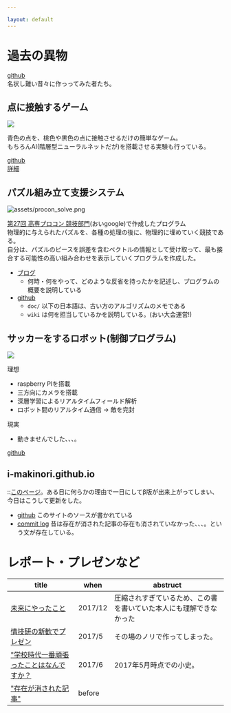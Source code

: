 ```yaml
---

layout: default
---
```



# 過去の異物
[github](https://github.com/i-makinori)  
名状し難い昔々に作っってみた者たち。

## 点に接触するゲーム
![]({{site.url}}/assets/coin_gather_game.png)

青色の点を、桃色や黒色の点に接触させるだけの簡単なゲーム。  
もちろんAI(階層型ニューラルネットだが)を搭載させる実験も行っている。  

[github](https://github.com/i-makinori/coin_gather_game)  
[詳細](http://ikemaki.hatenablog.com/entry/2017/07/21/192159)


## パズル組み立て支援システム
![assets/procon_solve.png]({{site.url}}/assets/procon_solve.png)

[第27回 高専プロコン 競技部門](https://www.google.co.jp/search?q=%E7%AC%AC27%E5%9B%9E+%E9%AB%98%E5%B0%82%E3%83%97%E3%83%AD%E3%82%B3%E3%83%B3+%E7%AB%B6%E6%8A%80%E9%83%A8%E9%96%80)(おいgoogle)で作成したプログラム  
物理的に与えられたパズルを、各種の処理の後に、物理的に埋めていく競技である。  
自分は、パズルのピースを誤差を含むベクトルの情報として受け取って、最も接合する可能性の高い組み合わせを表示していくプログラムを作成した。  

- [ブログ](http://ikemaki.hatenablog.com/entry/2016/10/10/234703)
  - 何時・何をやって、どのような反省を持ったかを記述し、プログラムの概要を説明している
- [github](https://github.com/i-makinori/procon_solve)
  - `doc/` 以下の日本語は、古い方のアルゴリズムのメモである
  - `wiki` は何を担当しているかを説明している。(おい大会運営!)


## サッカーをするロボット(制御プログラム)
![]({{site.url}}/assets/soccer_robo.png)

理想
- raspberry PIを搭載
- 三方向にカメラを搭載
- 深層学習によるリアルタイムフィールド解析
- ロボット間のリアルタイム通信
-> 敵を完封

現実
- 動きませんでした、、、。

[github](https://github.com/i-makinori/redsight)


## i-makinori.github.io
::[このページ](#)。ある日に何らかの理由で一日にしてβ版が出来上がってしまい、今日はこうして更新をした。  

- [github](https://github.com/i-makinori/i-makinori.github.io) このサイトのソースが書かれている
- [commit log](https://github.com/i-makinori/i-makinori.github.io/commits) 昔は存在が消された記事の存在も消されていなかった、、、。という文が存在している。

# レポート・プレゼンなど

| title | when | abstruct |
| -- | -- | -- |
| [未来にやったこと]({{site.url}}/assets/future_do.compressed.pdf) | 2017/12 | 圧縮されすぎているため、この書を書いていた本人にも理解できなかった |
| [情技研の新歓でプレゼン]({{site.url}}/assets/welcome_presen.pd) | 2017/5 | その場のノリで作ってしまった。 |
| ["学校時代一番頑張ったことはなんですか？]({{site.url}}/assets/5min_intro.pd) | 2017/6 | 2017年5月時点での小史。|
| ["存在が消された記事"]({{site.uel}}/404.html) | before | |



